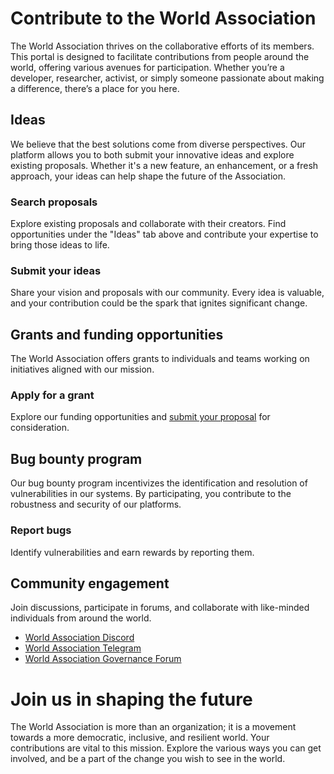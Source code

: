 # Contribute to the World Association

The World Association thrives on the collaborative efforts of its members. This portal is designed to facilitate contributions from people around the world, offering various avenues for participation. Whether you’re a developer, researcher, activist, or simply someone passionate about making a difference, there’s a place for you here.

## Ideas

We believe that the best solutions come from diverse perspectives. Our platform allows you to both submit your innovative ideas and explore existing proposals. Whether it's a new feature, an enhancement, or a fresh approach, your ideas can help shape the future of the Association.

### Search proposals

Explore existing proposals and collaborate with their creators. Find opportunities under the "Ideas" tab above and contribute your expertise to bring those ideas to life.

### Submit your ideas

Share your vision and proposals with our community. Every idea is valuable, and your contribution could be the spark that ignites significant change.

## Grants and funding opportunities

The World Association offers grants to individuals and teams working on initiatives aligned with our mission.

### Apply for a grant

Explore our funding opportunities and [submit your proposal](./docs/claim-an-idea.md) for consideration.

## Bug bounty program

Our bug bounty program incentivizes the identification and resolution of vulnerabilities in our systems. By participating, you contribute to the robustness and security of our platforms.

### Report bugs

Identify vulnerabilities and earn rewards by reporting them.

## Community engagement

Join discussions, participate in forums, and collaborate with like-minded individuals from around the world.

- [World Association Discord]()
- [World Association Telegram]()
- [World Association Governance Forum]()

# Join us in shaping the future

The World Association is more than an organization; it is a movement towards a more democratic, inclusive, and resilient world. Your contributions are vital to this mission. Explore the various ways you can get involved, and be a part of the change you wish to see in the world.
